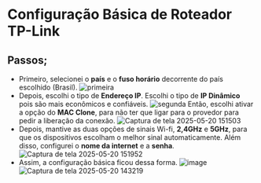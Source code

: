 # Configuração Básica de Roteador TP-Link
## Passos;
- Primeiro, selecionei o **país** e o **fuso horário** decorrente do país escolhido (Brasil).
![primeira](https://github.com/user-attachments/assets/a301ccb7-45d9-4af9-8543-50a5924551f4)
- Depois, escolhi o tipo de **Endereço IP**. Escolhi o tipo de **IP Dinâmico** pois são mais econômicos e confiáveis.
![segunda](https://github.com/user-attachments/assets/79b92e2f-6766-4834-bfd1-f0cd7edb1347)
Então, escolhi ativar a opção do **MAC Clone**, para não ter que ligar para o provedor para pedir a liberação da conexão.
![Captura de tela 2025-05-20 151503](https://github.com/user-attachments/assets/69764fcf-8ca7-42bc-886f-ac8733ff9e90)
- Depois, mantive as duas opções de sinais Wi-fi, **2,4GHz** e **5GHz**, para que os dispositivos escolham o melhor sinal automaticamente. Além disso, configurei o **nome da internet** e a **senha**.
![Captura de tela 2025-05-20 151952](https://github.com/user-attachments/assets/ce810039-4dd9-427a-81c0-fe90b0581bfb)
- Assim, a configuração básica ficou dessa forma.
![image](https://github.com/user-attachments/assets/16d71b66-cb3f-424a-a02c-0b82120d2bd2)
![Captura de tela 2025-05-20 143219](https://github.com/user-attachments/assets/f373c659-5f33-4e3a-a964-56bf8c1759c6)








